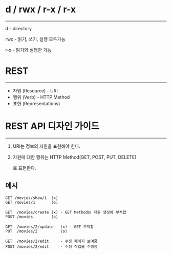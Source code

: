 # **d / rwx / r-x / r-x**

<hr>

d - directory

rwx - 읽기, 쓰기, 실행 모두가능

r-x - 읽기와 실행만 가능



# REST

<hr>

* 자원 (Resource) - URI
* 행위 (Verb) - HTTP Method
* 표현 (Representations)



# REST API 디자인 가이드

<hr>

1. URI는 정보의 자원을 표현해야 한다.

2. 자원에 대한 행위는 HTTP Method(GET, POST, PUT, DELETE)

   로 표현한다.

## 예시

```
GET /movies/show/1  (x)
GET /movies/1       (o)
```

```
GET  /movies/create (x) - GET Method는 자원 생성에 부적합
POST /movies        (o)  
```

```
GET  /movies/2/update   (x) - GET 부적합
PUT  /movies/2          (o)
```

```
GET  /movies/2/edit		- 수정 페이지 보여줌
POST /movies/2/edit		- 수정 작업을 수행함   
```



